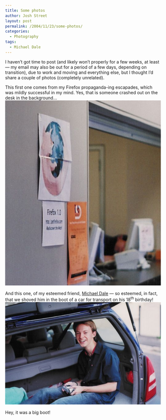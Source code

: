 ```yaml
---
title: Some photos
author: Josh Street
layout: post
permalink: /2004/11/23/some-photos/
categories:
  - Photography
tags:
  - Michael Dale
---
```

I haven&#8217;t got time to post (and likely won&#8217;t properly for a few weeks, at least &#8212; my email may also be out for a period of a few days, depending on transition), due to work and moving and everything else, but I thought I&#8217;d share a couple of photos (completely unrelated).

This first one comes from my Firefox propaganda-ing escapades, which was mildly successful in my mind. Yes, that is someone crashed out on the desk in the background&#8230;  
![A photograph of the Firefox logo stuck on a wall outside the IT helpdesk at the University of New South Wales.][1]

And this one, of my esteemed friend, [Michael Dale][2] &#8212; so esteemed, in fact, that we shoved him in the boot of a car for transport on his 18<sup>th</sup> birthday!  
![Michael Dale, in the boot of a car on his 18th birthday.  He is sober.][3]

Hey, it was a big boot!

 [1]: /blog/wp-content/2004/11/firefox-propaganda.jpg
 [2]: http://blog.dalegroup.net/
 [3]: /blog/wp-content/2004/11/dale-18.jpg